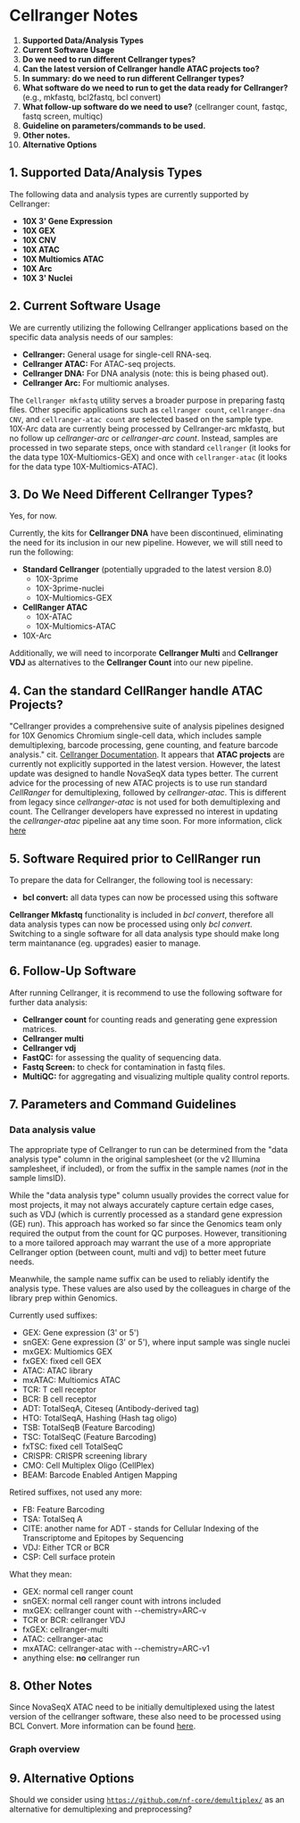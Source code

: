 # Cellranger Notes

1. **Supported Data/Analysis Types**
2. **Current Software Usage**
3. **Do we need to run different Cellranger types?**
4. **Can the latest version of Cellranger handle ATAC projects too?**
5. **In summary: do we need to run different Cellranger types?**
6. **What software do we need to run to get the data ready for Cellranger?** (e.g., mkfastq, bcl2fastq, bcl convert)
7. **What follow-up software do we need to use?** (cellranger count, fastqc, fastq screen, multiqc)
8. **Guideline on parameters/commands to be used.**
9. **Other notes.**
10. **Alternative Options**


## 1. Supported Data/Analysis Types
The following data and analysis types are currently supported by Cellranger:
- **10X 3' Gene Expression**
- **10X GEX**
- **10X CNV**
- **10X ATAC**
- **10X Multiomics ATAC**
- **10X Arc**
- **10X 3' Nuclei**

## 2. Current Software Usage
We are currently utilizing the following Cellranger applications based on the specific data analysis needs of our samples:
- **Cellranger:** General usage for single-cell RNA-seq.
- **Cellranger ATAC:** For ATAC-seq projects.
- **Cellranger DNA:** For DNA analysis (note: this is being phased out).
- **Cellranger Arc:** For multiomic analyses.

The `Cellranger mkfastq` utility serves a broader purpose in preparing fastq files.
Other specific applications such as `cellranger count`, `cellranger-dna CNV`, and `cellranger-atac count` are selected based on the sample type.  
10X-Arc data are currently being processed by Cellranger-arc mkfastq, but no follow up _cellranger-arc_ or _cellranger-arc count_. Instead, samples are processed in two separate steps, once with standard `cellranger` (it looks for the data type 10X-Multiomics-GEX) and once with `cellranger-atac` (it looks for the data type 10X-Multiomics-ATAC).

## 3. Do We Need Different Cellranger Types?
Yes, for now.   

Currently, the kits for **Cellranger DNA** have been discontinued, eliminating the need for its inclusion in our new pipeline. However, we will still need to run the following:
- **Standard Cellranger** (potentially upgraded to the latest version 8.0)
  - 10X-3prime
  - 10X-3prime-nuclei
  - 10X-Multiomics-GEX
- **CellRanger ATAC**
   - 10X-ATAC
   - 10X-Multiomics-ATAC
- 10X-Arc

Additionally, we will need to incorporate **Cellranger Multi** and **Cellranger VDJ** as alternatives to the **Cellranger Count** into our new pipeline.

## 4. Can the standard CellRanger handle ATAC Projects?
"Cellranger provides a comprehensive suite of analysis pipelines designed for 10X Genomics Chromium single-cell data, which includes sample demultiplexing, barcode processing, gene counting, and feature barcode analysis." cit. [Cellranger Documentation](https://github.com/10XGenomics/cellranger?tab=readme-ov-file).
It appears that **ATAC projects** are currently not explicitly supported in the latest version. 
However, the latest update was designed to handle NovaSeqX data types better. The current advice for the processing of new ATAC projects is to use run standard _CellRanger_ for demultiplexing, followed by _cellranger-atac_. This is different from legacy since _cellranger-atac_ is not used for both demultiplexing and count. The Cellranger developers have expressed no interest in updating the _cellranger-atac_ pipeline aat any time soon. For more information, click [here](https://kb.10xgenomics.com/hc/en-us/articles/26367321866125-How-do-I-generate-single-cell-ATAC-or-multiome-ATAC-FASTQ-files-from-NextSeq-or-NovaSeq-X) 


## 5. Software Required prior to CellRanger run
To prepare the data for Cellranger, the following tool is necessary:
- **bcl convert:** all data types can now be processed using this software

**Cellranger Mkfastq** functionality is included in _bcl convert_, therefore all data analysis types can now be processed using only _bcl convert_. Switching to a single software for all data analysis type should make long term maintanance (eg. upgrades) easier to manage.

## 6. Follow-Up Software
After running Cellranger, it is recommend to use the following software for further data analysis:
- **Cellranger count** for counting reads and generating gene expression matrices.
- **Cellranger multi** 
- **Cellranger vdj** 
- **FastQC:** for assessing the quality of sequencing data.
- **Fastq Screen:** to check for contamination in fastq files.
- **MultiQC:** for aggregating and visualizing multiple quality control reports.

## 7. Parameters and Command Guidelines
### Data analysis value
The appropriate type of Cellranger to run can be determined from the "data analysis type" column in the original samplesheet (or the v2 Illumina samplesheet, if included), or from the suffix in the sample names (_not_ in the sample limsID).

While the "data analysis type" column usually provides the correct value for most projects, it may not always accurately capture certain edge cases, such as VDJ (which is currently processed as a standard gene expression (GE) run). This approach has worked so far since the Genomics team only required the output from the count for QC purposes. However, transitioning to a more tailored approach may warrant the use of a more appropriate Cellranger option (between count, multi and vdj) to better meet future needs.

Meanwhile, the sample name suffix can be used to reliably identify the analysis type. These values are also used by the colleagues in charge of the library prep within Genomics.

Currently used suffixes:
- GEX: Gene expression (3' or 5')
- snGEX: Gene expression (3' or 5'), where input sample was single nuclei
- mxGEX: Multiomics GEX
- fxGEX: fixed cell GEX
- ATAC: ATAC library
- mxATAC: Multiomics ATAC
- TCR: T cell receptor
- BCR: B cell receptor
- ADT: TotalSeqA, Citeseq (Antibody-derived tag)
- HTO: TotalSeqA, Hashing (Hash tag oligo)
- TSB: TotalSeqB (Feature Barcoding)
- TSC: TotalSeqC (Feature Barcoding)
- fxTSC: fixed cell TotalSeqC
- CRISPR: CRISPR screening library
- CMO: Cell Multiplex Oligo (CellPlex)
- BEAM: Barcode Enabled Antigen Mapping

Retired suffixes, not used any more:
- FB: Feature Barcoding
- TSA: TotalSeq A
- CITE: another name for ADT - stands for Cellular Indexing of the Transcriptome and Epitopes by Sequencing
- VDJ: Either TCR or BCR
- CSP: Cell surface protein

What they mean:
- GEX: normal cell ranger count
- snGEX: normal cell ranger count with introns included
- mxGEX: cellranger count with --chemistry=ARC-v
- TCR or BCR: cellranger VDJ
- fxGEX: cellranger-multi
- ATAC: cellranger-atac
- mxATAC: cellranger-atac with --chemistry=ARC-v1
- anything else: **no** cellranger run


## 8. Other Notes
Since NovaSeqX ATAC need to be initially demultiplexed using the latest version of the cellranger software, these also need to be processed using BCL Convert. More information can be found [here](https://kb.10xgenomics.com/hc/en-us/articles/26367321866125-How-do-I-generate-single-cell-ATAC-or-multiome-ATAC-FASTQ-files-from-NextSeq-or-NovaSeq-X).


### Graph overview


## 9. Alternative Options
Should we consider using [`https://github.com/nf-core/demultiplex/`](https://github.com/nf-core/demultiplex/) as an alternative for demultiplexing and preprocessing?
